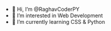 - 👋 Hi, I’m @RaghavCoderPY
- 👀 I’m interested in Web Development
- 🌱 I’m currently learning CSS & Python
<!---
RaghavCoderPY/RaghavCoderPY is a ✨ special ✨ repository because its `README.md` (this file) appears on your GitHub profile.
You can click the Preview link to take a look at your changes.
--->
